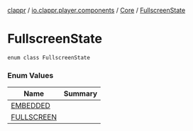 [clappr](../../../index.md) / [io.clappr.player.components](../../index.md) / [Core](../index.md) / [FullscreenState](.)

# FullscreenState

`enum class FullscreenState`

### Enum Values

| Name | Summary |
|---|---|
| [EMBEDDED](-e-m-b-e-d-d-e-d.md) |  |
| [FULLSCREEN](-f-u-l-l-s-c-r-e-e-n.md) |  |
